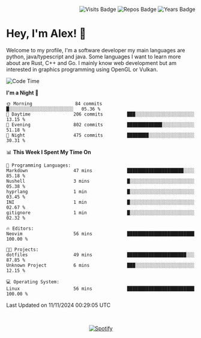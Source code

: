 <p align="right">
  <img src="https://badges.pufler.dev/visits/Alextibtab/Alextibtab" alt="Visits Badge">
  <img src="https://badges.pufler.dev/repos/Alextibtab/" alt="Repos Badge">
  <img src="https://badges.pufler.dev/years/Alextibtab/" alt="Years Badge">
</p>

<h1 align="left">Hey, I'm Alex! 💽 </h1>

Welcome to my profile, I'm a software developer my main languages are python, java/typescript and java. Some languages I want to learn more about are Rust, C++ and Go. I mainly know web development but am interested in graphics programming using OpenGL or Vulkan.

<!--START_SECTION:waka-->
![Code Time](http://img.shields.io/badge/Code%20Time-102%20hrs%2018%20mins-blue)

**I'm a Night 🦉** 

```text
🌞 Morning                84 commits          █░░░░░░░░░░░░░░░░░░░░░░░░   05.36 % 
🌆 Daytime                206 commits         ███░░░░░░░░░░░░░░░░░░░░░░   13.15 % 
🌃 Evening                802 commits         █████████████░░░░░░░░░░░░   51.18 % 
🌙 Night                  475 commits         ████████░░░░░░░░░░░░░░░░░   30.31 % 
```


📊 **This Week I Spent My Time On** 

```text
💬 Programming Languages: 
Markdown                 47 mins             █████████████████████░░░░   85.18 % 
Nushell                  3 mins              █░░░░░░░░░░░░░░░░░░░░░░░░   05.38 % 
hyprlang                 1 min               █░░░░░░░░░░░░░░░░░░░░░░░░   03.45 % 
INI                      1 min               █░░░░░░░░░░░░░░░░░░░░░░░░   02.67 % 
gitignore                1 min               █░░░░░░░░░░░░░░░░░░░░░░░░   02.32 % 

🔥 Editors: 
Neovim                   56 mins             █████████████████████████   100.00 % 

🐱‍💻 Projects: 
dotfiles                 49 mins             ██████████████████████░░░   87.85 % 
Unknown Project          6 mins              ███░░░░░░░░░░░░░░░░░░░░░░   12.15 % 

💻 Operating System: 
Linux                    56 mins             █████████████████████████   100.00 % 
```


 Last Updated on 11/11/2024 00:29:05 UTC
<!--END_SECTION:waka-->
&nbsp;<div align="center">
  [![Spotify](https://spotify-now-playing-wine-six.vercel.app/api/spotify?border_color=ffffff)](https://open.spotify.com/user/pmo1v2ejnt42kgp5jar5drtag)
</div>

